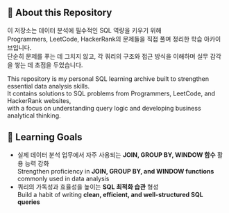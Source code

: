 ## 👀 About this Repository
이 저장소는 데이터 분석에 필수적인 SQL 역량을 키우기 위해  
Programmers, LeetCode, HackerRank의 문제들을 직접 풀며 정리한 학습 아카이브입니다.  
단순히 문제를 푸는 데 그치지 않고, 각 쿼리의 구조와 접근 방식을 이해하며 실무 감각을 쌓는 데 초점을 두었습니다.

This repository is my personal SQL learning archive built to strengthen essential data analysis skills.  
It contains solutions to SQL problems from Programmers, LeetCode, and HackerRank websites,  
with a focus on understanding query logic and developing business analytical thinking.

## 🎯 Learning Goals
- 실제 데이터 분석 업무에서 자주 사용되는 **JOIN, GROUP BY, WINDOW 함수** 활용 능력 강화 </br>
  Strengthen proficiency in **JOIN, GROUP BY, and WINDOW functions** commonly used in data analysis  
- 쿼리의 가독성과 효율성을 높이는 **SQL 최적화 습관** 형성 </br>
  Build a habit of writing **clean, efficient, and well-structured SQL queries**

